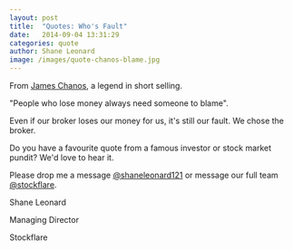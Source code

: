 ```yaml
---
layout: post
title:  "Quotes: Who's Fault"
date:   2014-09-04 13:31:29
categories: quote
author: Shane Leonard
image: /images/quote-chanos-blame.jpg
---
```


From [James Chanos](http://en.wikipedia.org/wiki/James_Chanos), a legend in short selling.

"People who lose money always need someone to blame".

Even if our broker loses our money for us, it's still our fault. We chose the broker.

Do you have a favourite quote from a famous investor or stock market pundit? We'd love to hear it.

Please drop me a message [@shaneleonard121](https://twitter.com/shaneleonard121) or message our full team [@stockflare](https://twitter.com/stockflare).

Shane Leonard

Managing Director

Stockflare